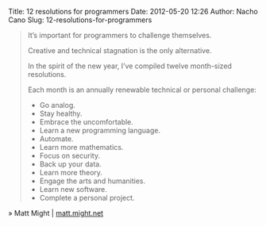 Title: 12 resolutions for programmers
Date: 2012-05-20 12:26
Author: Nacho Cano
Slug: 12-resolutions-for-programmers

> It’s important for programmers to challenge themselves.
>
> Creative and technical stagnation is the only alternative.
>
> In the spirit of the new year, I’ve compiled twelve month-sized
> resolutions.
>
> Each month is an annually renewable technical or personal challenge:
>
> -   Go analog.
> -   Stay healthy.
> -   Embrace the uncomfortable.
> -   Learn a new programming language.
> -   Automate.
> -   Learn more mathematics.
> -   Focus on security.
> -   Back up your data.
> -   Learn more theory.
> -   Engage the arts and humanities.
> -   Learn new software.
> -   Complete a personal project.

» Matt Might | [matt.might.net][]

  [matt.might.net]: http://matt.might.net/articles/programmers-resolutions/
    "12 resolutions for programmers"
